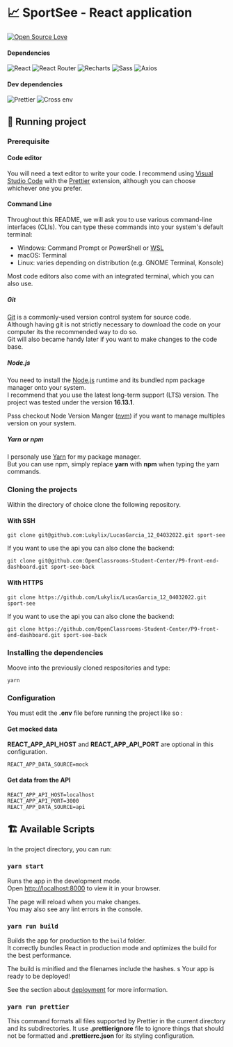 # :chart_with_upwards_trend: SportSee - React application

[![Open Source Love](https://badges.frapsoft.com/os/v2/open-source.svg?v=103)](https://github.com/ellerbrock/open-source-badges/)

#### Dependencies

![React](https://img.shields.io/badge/React-^17.0.2-<COLOR>.svg)
![React Router](https://img.shields.io/badge/React_Router-^6.2.2-<COLOR>.svg)
![Recharts](https://img.shields.io/badge/Recharts-^2.1.9-<COLOR>.svg)
![Sass](https://img.shields.io/badge/Sass-^1.49.9-<COLOR>.svg)
![Axios](https://img.shields.io/badge/Axios-^0.26-<COLOR>.svg)

#### Dev dependencies

![Prettier](https://img.shields.io/badge/Prettier-^2.5.1-<COLOR>.svg)
![Cross env](https://img.shields.io/badge/Cross_Env-^7.0.3-<COLOR>.svg)

## :rocket: Running project

### Prerequisite

#### Code editor

You will need a text editor to write your code. I recommend using [Visual Studio Code](https://code.visualstudio.com/) with the [Prettier](https://marketplace.visualstudio.com/items?itemName=esbenp.prettier-vscode) extension, although you can choose whichever one you prefer.

#### Command Line

Throughout this README, we will ask you to use various command-line interfaces (CLIs). You can type these commands into your system's default terminal:

- Windows: Command Prompt or PowerShell or [WSL](https://learn.microsoft.com/en-us/windows/wsl/install)
- macOS: Terminal
- Linux: varies depending on distribution (e.g. GNOME Terminal, Konsole)

Most code editors also come with an integrated terminal, which you can also use.

##### Git

[Git](https://git-scm.com/downloads) is a commonly-used version control system for source code.  
Although having git is not strictly necessary to download the code on your computer its the recommended way to do so.  
Git will also became handy later if you want to make changes to the code base.

##### Node.js

You need to install the [Node.js](https://nodejs.org/en/download/) runtime and its bundled npm package manager onto your system.  
I recommend that you use the latest long-term support (LTS) version. The project was tested under the version **16.13.1**.

Psss checkout Node Version Manger ([nvm](https://github.com/nvm-sh/nvm#installing-and-updating)) if you want to manage multiples version on your system.

##### Yarn or npm

I personaly use [Yarn](https://yarnpkg.com/getting-started/install) for my package manager.  
But you can use npm, simply replace **yarn** with **npm** when typing the yarn commands.

### Cloning the projects

Within the directory of choice clone the following repository.

#### With SSH

`git clone git@github.com:Lukylix/LucasGarcia_12_04032022.git sport-see`

If you want to use the api you can also clone the backend:

`git clone git@github.com:OpenClassrooms-Student-Center/P9-front-end-dashboard.git sport-see-back`

#### With HTTPS

`git clone https://github.com/Lukylix/LucasGarcia_12_04032022.git sport-see`

If you want to use the api you can also clone the backend:

`git clone https://github.com/OpenClassrooms-Student-Center/P9-front-end-dashboard.git sport-see-back`

### Installing the dependencies

Moove into the previously cloned respositories and type:

`yarn`

### Configuration

You must edit the **.env** file before running the project like so :

#### Get mocked data

**REACT_APP_API_HOST** and **REACT_APP_API_PORT** are optional in this configuration.

```dotenv
REACT_APP_DATA_SOURCE=mock
```

#### Get data from the API

```dotenv
REACT_APP_API_HOST=localhost
REACT_APP_API_PORT=3000
REACT_APP_DATA_SOURCE=api
```

## :building_construction: Available Scripts

In the project directory, you can run:

### `yarn start`

Runs the app in the development mode.  
Open [http://localhost:8000](http://localhost:8000) to view it in your browser.

The page will reload when you make changes.  
You may also see any lint errors in the console.

### `yarn run build`

Builds the app for production to the `build` folder.  
It correctly bundles React in production mode and optimizes the build for the best performance.

The build is minified and the filenames include the hashes. s
Your app is ready to be deployed!

See the section about [deployment](https://facebook.github.io/create-react-app/docs/deployment) for more information.

### `yarn run prettier`

This command formats all files supported by Prettier in the current directory and its subdirectories.
It use **.prettierignore** file to ignore things that should not be formatted and **.prettierrc.json** for its styling configuration.
